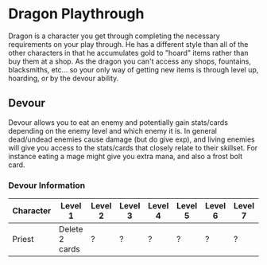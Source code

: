 # Dragon Playthrough

Dragon is a character you get through completing the necessary requirements on your play through. He has a different
style than all of the other characters in that he accumulates gold to "hoard" items rather than buy them at a shop.
As the dragon you can't access any shops, fountains, blacksmiths, etc... so your only way of getting new items is
through level up, hoarding, or by the devour ability.

## Devour

Devour allows you to eat an enemy and potentially gain stats/cards depending on the enemy level and which enemy it is.
In general dead/undead enemies cause damage (but do give exp), and living enemies will give you access to the stats/cards
that closely relate to their skillset. For instance eating a mage might give you extra mana, and also a frost bolt card.

### Devour Information

| Character | Level 1 | Level 2 | Level 3 | Level 4 | Level 5 | Level 6 | Level 7 | Level 8 | Level 9 | Level 10 |
| --------- | ------- | ------- | ------- | ------- | ------- | ------- | ------- | ------- | ------- | -------- |
| Priest | Delete 2 cards | ? | ? | ? | ? | ? | ? | ? | ? | ? |
